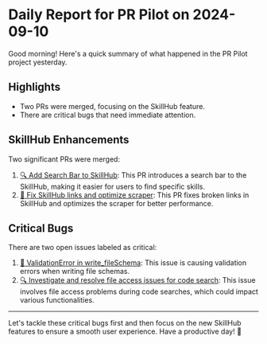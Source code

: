 # Daily Report for PR Pilot on 2024-09-10

Good morning! Here's a quick summary of what happened in the PR Pilot project yesterday.

## Highlights
- Two PRs were merged, focusing on the SkillHub feature.
- There are critical bugs that need immediate attention.

## SkillHub Enhancements
Two significant PRs were merged:
1. [🔍 Add Search Bar to SkillHub](https://github.com/PR-Pilot-AI/pr-pilot/pull/240): This PR introduces a search bar to the SkillHub, making it easier for users to find specific skills.
2. [🔧 Fix SkillHub links and optimize scraper](https://github.com/PR-Pilot-AI/pr-pilot/pull/239): This PR fixes broken links in SkillHub and optimizes the scraper for better performance.

## Critical Bugs
There are two open issues labeled as critical:
1. [🐛 ValidationError in write_fileSchema](https://github.com/PR-Pilot-AI/pr-pilot/issues/238): This issue is causing validation errors when writing file schemas.
2. [🔍 Investigate and resolve file access issues for code search](https://github.com/PR-Pilot-AI/pr-pilot/issues/229): This issue involves file access problems during code searches, which could impact various functionalities.

---

Let's tackle these critical bugs first and then focus on the new SkillHub features to ensure a smooth user experience. Have a productive day! 🚀